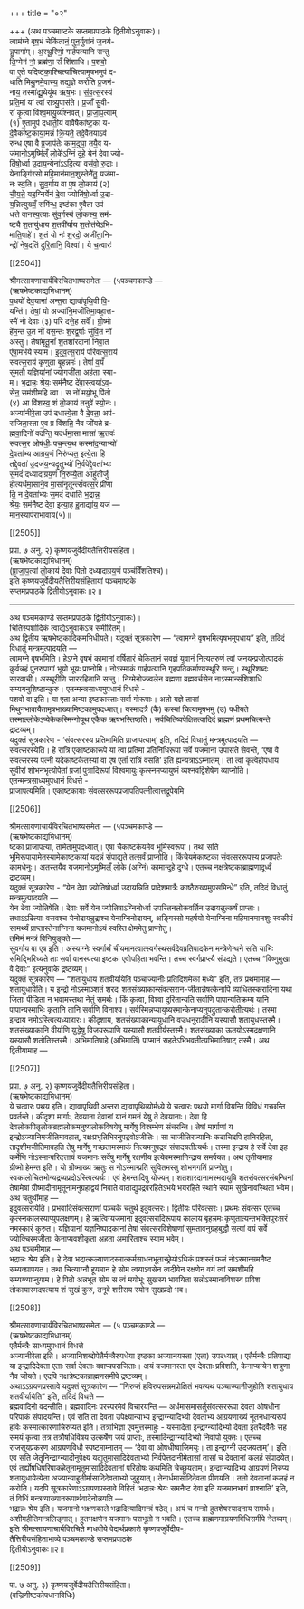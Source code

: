 +++
title = "०२"

+++
(अथ पञ्चमाष्टके सप्तमप्रपाठके द्वितीयोऽनुवाकः)।  
त्वाम॑ग्ने वृष॒भं चेकि॑तानं॒ पुन॒र्युवा॑नं ज॒नय॑-  
न्नु॒पागा॑म्। अ॒स्थू॒रिणो॒ गार्ह॑पत्यानि सन्तु  
ति॒ग्मेन॑ नो॒ ब्रह्म॑णा॒ सँ शि॑शाधि। प॒शवो॒  
वा ए॒ते यदिष्ट॑का॒श्चित्यां॑चित्यामृ॒षभमुप॑ द-  
धाति मिथु॒नमे॒वास्य॒ तद्य॒ज्ञे क॑रोति प्र॒जन॑-  
नाय॒ तस्मा॑द्यू॒थेयू॑थ ऋष॒भः। सं॒व॒त्स॒रस्य॑  
प्रति॒मां यां त्वा॑ रात्र्यु॒पास॑ते। प्र॒जाँ सु॒वी-  
रां॑ कृ॒त्वा विश्व॒मायु॒र्व्य॑श्नवत्। प्रा॒जा॒प॒त्याम्  
(१) ए॒तामुप॑ दधाती॒यं वावैषैका॑ष्ट॒का य-  
दे॒वैका॑ष्ट॒काया॒मन्नं॑ क्रि॒यते॒ तदे॒वैतयाऽव॑  
रुन्ध ए॒षा वै प्र॒जाप॑तेः काम॒दुघा॒ तयै॒व य-  
ज॑मानो॒ऽमुष्मि॑ल्ँ लो॒के॑ऽग्निं दु॑हे॒ येन॑ दे॒वा ज्यो-  
ति॑षो॒र्ध्वा उ॒दाय॒न्येना॑ऽऽदि॒त्या वस॑वो॒ रु॒द्राः।  
येनाङ्गि॑रसो महि॒मान॑मान॒शुस्तेनै॑तु॒ यज॑मा-  
नः स्व॒ति। सु॒व॒र्गाय वा ए॒ष लो॒काय॑ (२)  
ची॒य॒ते॒ यद॒ग्निर्येन॑ दे॒वा ज्योति॑षो॒र्ध्वा उ॒दा-  
य॒न्नित्युख्यँ॒ समि॑न्ध॒ इष्ट॑का ए॒वैता उप॑  
धत्ते वानस्प॒त्याः सु॑व॒र्गस्य॑ लो॒कस्य॒ सम॑-  
ष्ट्यै श॒तायु॑धाय श॒तवी॑र्याय श॒तोत॑येऽभि-  
माति॒षाहे॑। श॒तं यो नः॑ श॒रदो॒ अजी॑ता॒नि-  
न्द्रो॑ नेष॒दति॑ दुरि॒तानि॒ विश्वा॑। ये च॒त्वारः॑

[[2504]]

श्रीमत्सायणाचार्यविरचितभाष्यसमेता — (५पञ्चमकाण्डे —  
(ऋषभेष्टकाद्यभिधानम्)  
प॒थयो॑ देव॒याना॑ अन्त॒रा द्यावा॑पृथि॒वी वि॒-  
यन्ति॑। तेषां॒ यो अज्या॑नि॒मजी॑तिमा॒वहा॒त्त-  
स्मै॑ नो देवाः (३) परि॑ दत्ते॒ह सर्वे॑। ग्री॒ष्मो  
हे॑म॒न्त उ॒त नो॑ वस॒न्तः श॒रद्व॒र्षाः सु॑वि॒तं नो॑  
अस्तु। तेषा॑मृतू॒नाँ श॒तशा॑रदानां निवा॒त  
ए॑षा॒मभ॑ये स्याम। इ॒दुव॒त्स॒राय॑ परिवत्स॒राय॑  
संवत्स॒राय॑ कृणुता बृ॒हन्नमः॑। तेषां॑ व॒यँ  
सु॑म॒तौ य॒ज्ञिया॑नां॒ ज्योगजी॑ता॒ अह॑ताः स्या-  
म। भ॒द्रान्नः॒ श्रेयः॒ सम॑नैष्ट दे॑वा॒स्त्वया॑ऽव॒-  
सेन॒ सम॑शीमहि त्वा। स नो॑ मयो॒भू पि॑तो  
(४) आ वि॑शस्व॒ शं तो॒काय॑ तनुवे॑ स्यो॒नः।  
अज्या॑नीरे॒ता उप॑ दधात्ये॒ता वै दे॒वता॒ अप॑-  
राजिता॒स्ता ए॒व प्र वि॑शति॒ नैव जी॑यते ब्र-  
ह्मवा॒दिनो॑ वदन्ति॒ यद॑र्धमा॒सा मासा॑ ऋ॒तवः॑  
संवत्स॒र ओष॑धीः॒ पच॒न्त्य॒थ कस्मा॑द॒न्याभ्यो॑  
दे॒वता॑भ्य आग्रय॒णं निरु॑प्यत॒ इत्ये॒ता हि  
तद्दे॒वता॑ उ॒दज॑य॒न्यदृ॒तुभ्यो॑ नि॒र्वपे॑द्दे॒वता॑भ्यः  
स॒मदं॑ दध्यादाग्रय॒णं नि॒रुप्यै॒ता आहु॑तीर्जु  
होत्यर्धमा॒साने॒व मा॒सा॑नृ॒तून्त्सं॑वत्स॒रं प्री॑णा  
ति॒ न दे॒वता॑भ्यः स॒मदं॑ दधाति भ॒द्रान्नः॒  
श्रेयः॒ सम॑नैष्ट देवा॒ इत्या॒ह हु॒ताद्या॑य॒ यज॑ —  
मान॒स्याप॑राभावाय(५)॥

[[2505]]

प्रपा. ७ अनु. २) कृष्णयजुर्वेदीयतैत्तिरीयसंहिता।  
(ऋषभेष्टकाद्यभिधानम्)  
(प्रा॒जा॒प॒त्यां लो॒काय॑ देवाः पितो दध्यादाग्रय॒णं पञ्च॑विँशतिश्च)।  
इति कृष्णयजुर्वेदीयतैत्तिरीयसंहितायां पञ्चमाष्टके  
सप्तमप्रपाठके द्वितीयोऽनुवाकः॥२॥
___________
अथ पञ्चमकाण्डे सप्तमप्रपाठके द्वितीयोऽनुवाकः)।  
चितिस्पर्शादिकं त्वाद्येऽनुवाकेऽत्र समीरितम्।  
अथ द्वितीय ऋषभेष्टकादिकमभिधीयते। यदुक्तं सूत्रकारेण — “त्वामग्ने वृषभमित्यृषभमुपधाय” इति, तदिदं विधातुं मन्त्रमुत्पादयति —  
त्वामग्ने वृषभमिति। हेऽग्ने वृषभं कामानां वर्षितारं चेकितानं सवज्ञं युवानं नित्यतरुणं त्वां जनयन्प्रजोत्पादकं कुर्वन्नहं पुनरुपागां भूयो भूयः प्राप्नोमि। नोऽस्माकं गार्हपत्यानि गृहपतिकर्माण्यस्थूरि सन्तु। स्थूरिशब्दः सारवाची। अस्थूरीणि साररहितानि सन्तु। निग्मेनोज्ज्वलेन ब्रह्मणा ब्रह्मवर्चसेन नाऽस्मान्संशिशाधि सम्यगनुशिष्टान्कुरु। एतन्मन्त्रसाध्यमुपधानं विधत्ते -  
पशवो वा इति। या एता अन्या इष्टकास्ताः सर्वा गोरूपाः। अतो यज्ञे तासां मिथुनभावायैतामृषभाख्यामिष्टकामुपदध्यात्। यस्मादत्रै (कै) कस्यां चित्यामृषभमु (उ) पधीयते तस्माल्लोकेऽप्येकैकस्मिन्गोयूथ एकैक ऋषभस्तिष्ठति। सर्वचितिष्वपेक्षितत्वादिदं ब्राह्मणं प्रथमचित्यन्ते द्रष्टव्यम्।  
यदुक्तं सूत्रकारेण - ‘संवत्सरस्य प्रतिमामिति प्राजापत्याम्’ इति, तदिदं विधातुं मन्त्रमुत्पादयति —  
संवत्सरस्येति। हे रात्रि एकाष्टकारूपे यां त्वा प्रतिमां प्रतिनिधिरूपां सर्वे यजमाना उपासते सेवन्ते, ‘एषा वै संवत्सरस्य पत्नी यदेकाष्टकैतस्यां वा एष एताँ रात्रिं वसति’ इति ह्यन्यत्राऽऽम्नातम्। तां त्वां कृत्वेहोपधाय सुवीरां शोभनभृत्योपेतां प्रजां पुत्रादिरूपां विश्वमायुः कृत्स्नमप्यायुष्मं व्यश्नवद्विशेषेण व्याप्नोति। एतन्मन्त्रसाध्यमुपधानं विधत्ते -  
प्राजापत्यमिति। एकाष्टकायाः संवत्सररूपप्रजापतिपत्नीत्वात्तद्रूपेयमि

[[2506]]

श्रीमत्सायणाचार्यविरचितभाष्यसमेता — (५पञ्चमकाण्डे —  
(ऋषभेष्टकाद्यभिधानम्)  
ष्टका प्राजापत्या, तामेतामुपदध्यात्। एषा चैकाष्टकेयमेव भूमिस्वरूपा। तथा सति भूमिरूपायामेतस्यामेकाष्टकायां यदन्नं संपाद्यते तत्सर्वं प्राप्नोति। किंचेयमेकाष्टका संवत्सररूपस्य प्रजापतेः कामधेनुः। अतस्तयैव यजमानोऽमुष्मिल्ँ लोके (अग्निं) कामान्दुहे दुग्धे। एतच्च नक्षत्रेष्टकाब्राह्मणादूर्ध्वं द्रष्टव्यम्।  
यदुक्तं सूत्रकारेण - “येन देवा ज्योतिषोर्ध्वा उदायन्निति प्रादेशमात्रैः काष्ठैरुख्यमुपसमिन्धे” इति, तदिदं विधातुं मन्त्रमुत्पादयति —  
येन देवा ज्योतिषेति। देवाः सर्वे येन ज्योतिषाऽग्निनोर्ध्वा उपरितनलोकवर्तिन उदायन्नुत्कर्षं प्राप्ताः। तथाऽऽदित्याः वसवश्च येनोदायन्रुद्राश्च येनाग्निनोदायन्, अङ्गिरसो महर्षयो येनाग्निना महिमानमानशुः स्वकीयं सामर्थ्यं प्राप्तास्तेनाग्निना यजमानोऽयं स्वस्ति क्षेममेतु प्राप्नोतु।  
तमिमं मन्त्रं विनियुङ्क्ते —  
सुवर्गाय वा एष इति। अस्याग्नेः स्वर्गार्थं चीयमानत्वात्स्वर्गस्थसर्वदेवप्रतिपादकेन मन्त्रेणेन्धने सति याभिः समिद्भिरिध्यते ताः सर्वा वानस्पत्या इष्टका एवोपहिता भवन्ति। तच्च स्वर्गप्राप्त्यै संपद्यते। एतच्च “विष्णुमुखा वै देवाः” इत्यनुवाके द्रष्टव्यम्।  
यदुक्तं सूत्रकारेण — “शतायुधाय शतवीर्यायेति पञ्चाज्यानीः प्रतिदिशमेकां मध्ये” इति, तत्र प्रथमामाह —  
शतायुधायेति। य इन्द्रो नोऽस्माञ्शतं शरदः शतसंख्याकान्संवत्सरान-जीतान्नेषत्केनापि व्याधितस्करादिना यथा जिताः पीडिता न भवामस्तथा नेतुं समर्थः। किं कृत्वा, विश्वा दुरितान्यति सर्वाणि पापान्यतिक्रम्य यानि पापान्यस्माभिः कृतानि तानि सर्वाणि विनाश्य। सर्वस्मिन्नप्यायुष्यस्मान्केनाप्यनुपद्रुतान्करोतीत्यर्थः। तस्मा इन्द्राय नमोऽस्त्वित्यध्याहारः। कीदृशाय, शतसंख्याकान्यायुधानि वज्रधनुरादीनि यस्यासौ शतायुधस्तस्मै। शतसंख्याकानि वीर्याणि युद्धेषु विजयरूपाणि यस्यासौ शतवीर्यस्तस्मै। शतसंख्याका ऊतयोऽस्मद्रक्षणानि यस्यासौ शतोतिस्तस्मै। अभिमातिषाहे (अभिमातिं) पाप्मानं सहतेऽभिभवतीत्यभिमातिषाट् तस्मै। अथ द्वितीयामाह —

[[2507]]

प्रपा. ७ अनु. २) कृष्णयजुर्वेदीयतैत्तिरीयसंहिता।  
(ऋषभेष्टकाद्यभिधानम्)  
ये चत्वारः पथय इति। द्यावापृथिवी अन्तरा द्यावापृथिव्योर्मध्ये ये चत्वारः पथयो मार्गा वियन्ति विविधं गच्छन्ति प्रवर्तन्ते। कीदृशा मार्गाः, देवयाना देवानां यानं गमनं येषु ते देवयानाः। देवा हि देवलोकपितृलोकब्रह्मलोकमनुष्यलोकविषयेषु मार्गेषु विस्रम्भेण संचरन्ति। तेषां मार्गाणां य इन्द्रोऽज्यानिमजीतिमावहात्, रक्षःप्रभृतिभिरनुपद्रवोऽजीतिः। सा चाजीतिरज्यानिः कदाचिदपि हानिरहिता, तादृशीमजीतिमावहति तेषु मार्गेषु गच्छतामस्माकं नित्यमनुपद्रवं संपादयतीत्यर्थः। तस्मा इन्द्राय हे सर्वे देवा इह कर्मेणि नोऽस्मान्परिदत्तायं यजमानः सर्वेषु मार्गेषु रक्षणीय इत्येवमस्मानिन्द्राय समर्पयत। अथ तृतीयामाह  
ग्रीष्मो हेमन्त इति। यो ग्रीष्माख्य ऋतुः स नोऽस्मान्प्रति सुवितमस्तु शोभनगतिं प्राप्नोतु। स्वकालोचितभोग्यद्रव्यप्रदोऽस्त्वित्यर्थः। एवं हेमन्तादिषु योज्यम्। शतशारदानामस्मदायुषि शतसंवत्सरसंबन्धिनां तेषामेषां ग्रीष्मादीनामृतूनामनुग्रहाद्वयं निवाते वाताद्युपद्रवरहितेऽभये भयरहिते स्थाने स्याम सुखेनावस्थिता भवेम। अथ चतुर्थीमाह —  
इदुवत्सरायेति। प्रभवादिसंवत्सराणां पञ्चके चतुर्थ इदुवत्सरः। द्वितीयः परिवत्सरः। प्रथमः संवत्सर एतच्च कृत्स्नकालस्याप्युपलक्षणम्। हे ऋत्विग्यजमाना इदुवत्सरादिरूपाय कालाय बृहन्नमः कृणुतात्यन्तभक्तिपुरःसरं नमस्कारं कुरुत। यज्ञियानां यज्ञनिष्पादकानां तेषां संवत्सरविशेषाणां सुमतावनुग्रहबुद्धौ सत्यां वयं सर्वे ज्योक्चिरमजीताः केनाप्यवशीकृता अहता अमारिताश्च स्याम भवेम्।  
अथ पञ्चमीमाह —  
भद्रान्नः श्रेय इति। हे देवा भद्रात्कल्याणादस्मात्कर्मसाधनभूताच्छ्रेयोऽधिकं प्रशस्तं फलं नोऽस्मान्समनैष्ट सम्यक्प्रापयत। तथा चित्याग्नौ हूयमान हे सोम त्वयाऽवसेन त्वदीयेन रक्षणेन वयं त्वां समशीमहि सम्यग्व्याप्नुयाम। हे पितो अन्नभूत सोम स त्वं मयोभूः सुखस्य भावयिता सन्नोऽस्मानाविशस्व प्रविश तोकायास्मदपत्याय शं सुखं कुरु, तनूवे शरीराय स्योन सुखप्रदो भव।

[[2508]]

श्रीमत्सायणाचार्यविरचितभाष्यसमेता — (५ पञ्चमकाण्डे —  
(ऋषभेष्टकाद्यभिधानम्)  
एतैर्मन्त्रैः साध्यमुपधानं विधत्ते  
अज्यानीरेता इति। अज्यानिशब्दोपेतैर्मन्त्रैरुपधेया इष्टका अज्यानयस्ता (एता) उपदध्यात्। एतैर्मन्त्रैः प्रतिपाद्या या इन्द्रादिदेवता एताः सर्वा देवताः क्वाप्यपराजिताः। अयं यजमानस्ता एव देवताः प्रविशति, केनाप्यन्येन शत्रुणा नैव जीयते। एदपि नक्षत्रेष्टकाब्राह्मणसमीपे द्रष्टव्यम्।  
अथाऽऽग्रयणप्रस्तावे यदुक्तं सूत्रकारेण — “निरुप्तं हविरुपसन्नमप्रोक्षितं भवत्यथ पञ्चाज्यानीजुहोति शतायुधाय शतवीर्यायेति” इति, तदिदं विधत्ते —  
ब्रह्मवादिनो वदन्तीति। ब्रह्मवादिनः परस्परमेवं विचारयन्ति — अर्धमासमासर्तुसंवत्सररूपा देवता ओषधीनां परिपाकं संपादयन्ति। एवं सति ता देवता उपेक्ष्यान्याभ्य इन्द्राग्न्यादिभ्यो देवताभ्य आग्रयणाख्यं नूतनधान्यरूपं हविः कस्मात्कारणान्निरुप्यत इति। तत्राभिज्ञा एवमुत्तरमाहुः - यस्मादेता इन्द्राग्न्यादिभ्यो देवता इतरैदर्वैतैः सह समयं कृत्वा तत्र तत्रौषधिविषय उत्कर्षेण जयं प्राप्ताः, तस्मादिन्द्राग्न्यादिभ्यो निर्वापो युक्तः। एतच्च राजसूयप्रकरण आग्रयणविधौ स्पष्टमाम्नातम् — ‘देवा वा ओषधीष्वाजिमयुः। ता इन्द्राग्नी उदजयताम्’। इति। एव सति जेतॄनिन्द्राग्न्यादीनुपेक्ष्य यद्यृतुमासादिदेवताभ्यो निर्वपेत्तदानीमेतासां तासां च देवतानां कलहं संपादयेत्। एवं तर्ह्योषधिपरिपाकहेतूनामृतुमासादिदेवतानां परितोषः कथमिति चेच्छ्रूयताम्। इन्द्राग्न्यादिभ्य आग्रयणं निरुप्य शतायुधायेत्येता अज्यान्याहुतीर्मासादिदेवताभ्यो जुहुयात्। तेनार्धमासादिदेवता प्रीणयति। ततो देवतानां कलहं न करोति। यदपि सूत्रकारेणाऽऽग्रयणप्रस्तावे विहितं ‘भद्रान्नः श्रेयः समनैष्ट देवा इति यजमानभागं प्राश्नाति’ इति, तं विधिं मन्त्रव्याख्यानरूपार्थवादेनोन्नयति —  
भद्रान्नः श्रेय इति। यजमानो भक्षणकाले भद्रादित्यादिमन्त्रं पठेत्। अयं च मन्त्रो हुतशेषस्यादनाय समर्थः। अशीमहीतिमन्त्रलिङ्गात्। हुतभक्षणेन यजमानः पराभूतो न भवति। एतच्च ब्राह्मणमाग्रयणविधिसमीपे नेतव्यम्।  
इति श्रीमत्सायणाचार्यविरचिते माधवीये वेदार्थप्रकाशे कृष्णयजुर्वेदीय-  
तैत्तिरीयसंहिताभाष्ये पञ्चमकाण्डे सप्तमप्रपाठके  
द्वितीयोऽनुवाकः॥२॥

[[2509]]

पा. ७ अनु. ३) कृष्णयजुर्वेदीयतैत्तिरीयसंहिता।  
(वज्रिणीष्टकोपधानविधिः)  
